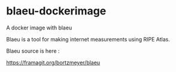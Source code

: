 # blaeu-dockerimage
A docker image with blaeu

Blaeu is a tool for making internet measurements using RIPE Atlas.

Blaeu source is here : 

https://framagit.org/bortzmeyer/blaeu
